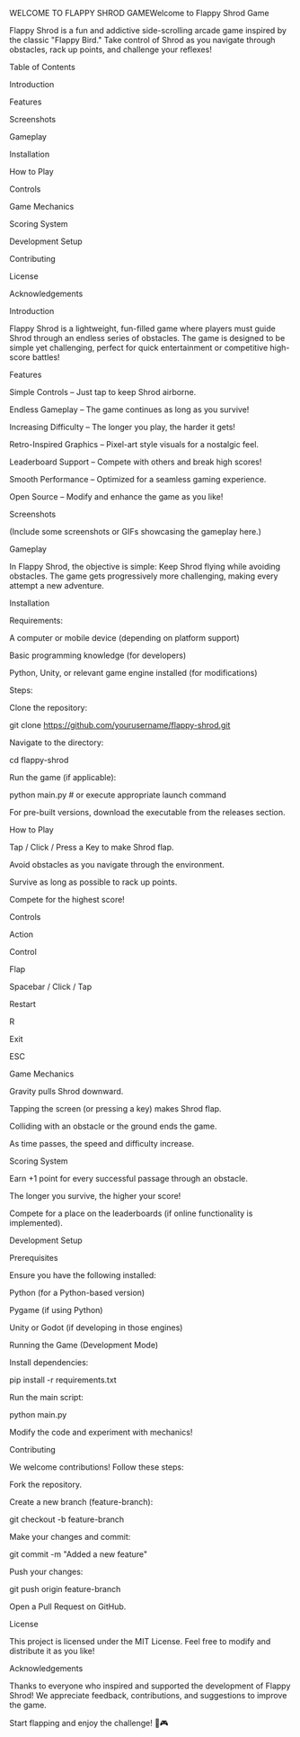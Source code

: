 WELCOME TO FLAPPY SHROD GAMEWelcome to Flappy Shrod Game

Flappy Shrod is a fun and addictive side-scrolling arcade game inspired by the classic "Flappy Bird." Take control of Shrod as you navigate through obstacles, rack up points, and challenge your reflexes!

Table of Contents

Introduction

Features

Screenshots

Gameplay

Installation

How to Play

Controls

Game Mechanics

Scoring System

Development Setup

Contributing

License

Acknowledgements

Introduction

Flappy Shrod is a lightweight, fun-filled game where players must guide Shrod through an endless series of obstacles. The game is designed to be simple yet challenging, perfect for quick entertainment or competitive high-score battles!

Features

Simple Controls – Just tap to keep Shrod airborne.

Endless Gameplay – The game continues as long as you survive!

Increasing Difficulty – The longer you play, the harder it gets!

Retro-Inspired Graphics – Pixel-art style visuals for a nostalgic feel.

Leaderboard Support – Compete with others and break high scores!

Smooth Performance – Optimized for a seamless gaming experience.

Open Source – Modify and enhance the game as you like!

Screenshots

(Include some screenshots or GIFs showcasing the gameplay here.)

Gameplay

In Flappy Shrod, the objective is simple: Keep Shrod flying while avoiding obstacles. The game gets progressively more challenging, making every attempt a new adventure.

Installation

Requirements:

A computer or mobile device (depending on platform support)

Basic programming knowledge (for developers)

Python, Unity, or relevant game engine installed (for modifications)

Steps:

Clone the repository:

git clone https://github.com/yourusername/flappy-shrod.git

Navigate to the directory:

cd flappy-shrod

Run the game (if applicable):

python main.py  # or execute appropriate launch command

For pre-built versions, download the executable from the releases section.

How to Play

Tap / Click / Press a Key to make Shrod flap.

Avoid obstacles as you navigate through the environment.

Survive as long as possible to rack up points.

Compete for the highest score!

Controls

Action

Control

Flap

Spacebar / Click / Tap

Restart

R

Exit

ESC

Game Mechanics

Gravity pulls Shrod downward.

Tapping the screen (or pressing a key) makes Shrod flap.

Colliding with an obstacle or the ground ends the game.

As time passes, the speed and difficulty increase.

Scoring System

Earn +1 point for every successful passage through an obstacle.

The longer you survive, the higher your score!

Compete for a place on the leaderboards (if online functionality is implemented).

Development Setup

Prerequisites

Ensure you have the following installed:

Python (for a Python-based version)

Pygame (if using Python)

Unity or Godot (if developing in those engines)

Running the Game (Development Mode)

Install dependencies:

pip install -r requirements.txt

Run the main script:

python main.py

Modify the code and experiment with mechanics!

Contributing

We welcome contributions! Follow these steps:

Fork the repository.

Create a new branch (feature-branch):

git checkout -b feature-branch

Make your changes and commit:

git commit -m "Added a new feature"

Push your changes:

git push origin feature-branch

Open a Pull Request on GitHub.

License

This project is licensed under the MIT License. Feel free to modify and distribute it as you like!

Acknowledgements

Thanks to everyone who inspired and supported the development of Flappy Shrod! We appreciate feedback, contributions, and suggestions to improve the game.

Start flapping and enjoy the challenge! 🚀🎮
